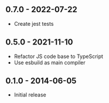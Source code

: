 ## 0.7.0 - 2022-07-22

* Create jest tests

## 0.5.0 - 2021-11-10

* Refactor JS code base to TypeScript
* Use esbuild as main compiler

## 0.1.0 - 2014-06-05

* Initial release
